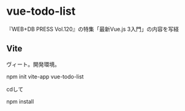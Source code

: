 # vue-todo-list
『WEB+DB PRESS Vol.120』の特集「最新Vue.js 3入門」の内容を写経

## Vite

ヴィート。開発環境。

npm init vite-app vue-todo-list

cdして

npm install
